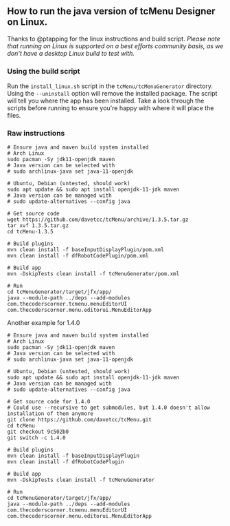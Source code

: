 ## How to run the java version of tcMenu Designer on Linux.

Thanks to @ptapping for the linux instructions and build script. *Please note that running on Linux is supported on a best efforts community basis, as we don't have a desktop Linux build to test with.*

### Using the build script

Run the `install_linux.sh` script in the `tcMenu/tcMenuGenerator` directory. Using the `--uninstall` option will remove the installed package. The script will tell you where the app has been installed. Take a look through the scripts before running to ensure you're happy with where it will place the files. 

### Raw instructions

    # Ensure java and maven build system installed
    # Arch Linux
    sudo pacman -Sy jdk11-openjdk maven
    # Java version can be selected with
    # sudo archlinux-java set java-11-openjdk

    # Ubuntu, Debian (untested, should work)
    sudo apt update && sudo apt install openjdk-11-jdk maven
    # Java version can be managed with
    # sudo update-alternatives --config java

    # Get source code
    wget https://github.com/davetcc/tcMenu/archive/1.3.5.tar.gz
    tar xvf 1.3.5.tar.gz
    cd tcMenu-1.3.5

    # Build plugins
    mvn clean install -f baseInputDisplayPlugin/pom.xml
    mvn clean install -f dfRobotCodePlugin/pom.xml

    # Build app
    mvn -DskipTests clean install -f tcMenuGenerator/pom.xml

    # Run
    cd tcMenuGenerator/target/jfx/app/
    java --module-path ../deps --add-modules com.thecoderscorner.tcmenu.menuEditorUI com.thecoderscorner.menu.editorui.MenuEditorApp
    
Another example for 1.4.0

    # Ensure java and maven build system installed
    # Arch Linux
    sudo pacman -Sy jdk11-openjdk maven
    # Java version can be selected with
    # sudo archlinux-java set java-11-openjdk

    # Ubuntu, Debian (untested, should work)
    sudo apt update && sudo apt install openjdk-11-jdk maven
    # Java version can be managed with
    # sudo update-alternatives --config java

    # Get source code for 1.4.0
    # Could use --recursive to get submodules, but 1.4.0 doesn't allow installation of them anymore
    git clone https://github.com/davetcc/tcMenu.git
    cd tcMenu
    git checkout 9c502b0
    git switch -c 1.4.0

    # Build plugins
    mvn clean install -f baseInputDisplayPlugin
    mvn clean install -f dfRobotCodePlugin

    # Build app
    mvn -DskipTests clean install -f tcMenuGenerator

    # Run
    cd tcMenuGenerator/target/jfx/app/
    java --module-path ../deps --add-modules com.thecoderscorner.tcmenu.menuEditorUI com.thecoderscorner.menu.editorui.MenuEditorApp
